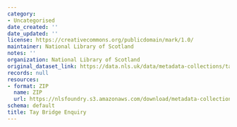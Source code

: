 ```yaml
---
category:
- Uncategorised
date_created: ''
date_updated: ''
license: https://creativecommons.org/publicdomain/mark/1.0/
maintainer: National Library of Scotland
notes: ''
organization: National Library of Scotland
original_dataset_link: https://data.nls.uk/data/metadata-collections/tay-bridge-enquiry/
records: null
resources:
- format: ZIP
  name: ZIP
  url: https://nlsfoundry.s3.amazonaws.com/download/metadata-collections/Tay-Bridge-Enquiry.zip
schema: default
title: Tay Bridge Enquiry
---
```

